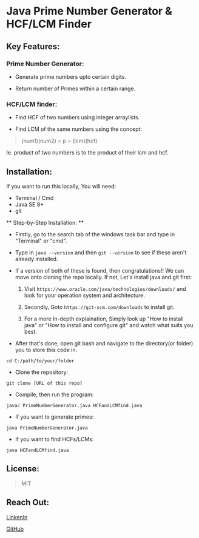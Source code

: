 # Java Prime Number Generator & HCF/LCM Finder #

## Key Features: ##

### Prime Number Generator:

- Generate prime numbers upto certain digits.

- Return number of Primes within a certain range.

### HCF/LCM finder:

- Find HCF of two numbers using integer arraylists.

- Find LCM of the same numbers using the concept:

> (num1)(num2) = p = (lcm)(hcf) 

Ie. product of two numbers is to the product of their lcm and hcf.

## Installation:

If you want to run this locally, You will need:

- Terminal / Cmd
- Java SE 8+
- git

** Step-by-Step Installation: **

* Firstly, go to the search tab of the windows task bar and type in "Terminal" or "cmd".

* Type in ``` java --version ``` and then ```git --version``` to see if these aren't already installed.

* If a version of both of these is found, then congratulations!! We can move onto cloning the repo locally. If not, Let's install java and git first:

  1. Visit  ```https://www.oracle.com/java/technologies/downloads/``` and look for your operation system and architecture.

  2. Secondly, Goto ```https://git-scm.com/downloads``` to install git.

  3. For a more In-depth explaination, Simply look up "How to install java" or "How to install and configure git" and watch what suits you best.
  

* After that's done, open git bash and navigate to the directory(or folder) you to store this code in.

```
cd C:/path/to/your/folder
```

* Clone the repository:

```
git clone [URL of this repo]
```

* Compile, then run the program:

```
javac PrimeNumberGenerator.java HCFandLCMfind.java
```
* If you want to generate primes:

```
java PrimeNumberGenerator.java 
```
* If you want to find HCFs/LCMs:

```
java HCFandLCMfind.java
```

## License:

>MIT 

## Reach Out:

[LinkenIn](https://www.linkedin.com/in/mohak-sharma-932342325/) 

[GitHub](https://github.com/Mohak-Sharma-dev)



